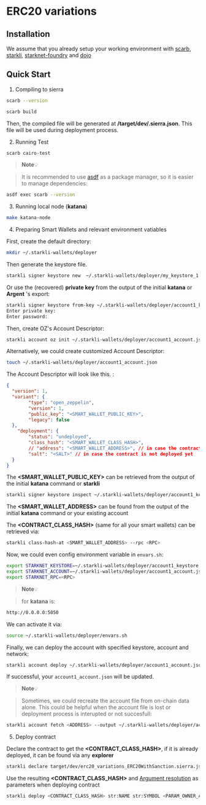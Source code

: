 # ERC20 variations

## Installation

We assume that you already setup your working environment with [scarb](https://docs.swmansion.com/scarb/), [starkli](https://book.starkli.rs/installation), [starknet-foundry](https://foundry-rs.github.io/starknet-foundry/getting-started/installation.html) and  [dojo](https://book.dojoengine.org/getting-started/quick-start.html) 

## Quick Start

1. Compiling to sierra

```sh
scarb --version
```

```sh
scarb build
```

Then, the compiled file will be generated at **/target/dev/<name>.sierra.json**. This file will be used during deployment process.

2. Running Test

```sh
scarb cairo-test
```

> **Note**💡

> It is recommended to use [asdf]( https://asdf-vm.com/) as a package manager, so it is easier to manage dependencies:

```sh
asdf exec scarb --version
```

3. Running local node (**katana**)

```sh
make katana-node
```

4. Preparing Smart Wallets and relevant environment vatiables

First, create the default directory:

```sh
mkdir ~/.starkli-wallets/deployer
```

Then generate the keystore file.

```sh
starkli signer keystore new  ~/.starkli-wallets/deployer/my_keystore_1.json
```
Or use the (recovered) **private key** from the output of the initial  **katana** or   **Argent** 's export:

```sh
starkli signer keystore from-key ~/.starkli-wallets/deployer/account1_keystore.json
Enter private key:
Enter password:
```

Then, create OZ's Account Descriptor:

```sh
starkli account oz init ~/.starkli-wallets/deployer/account1_account.json
```

Alternatively, we could create customized Account Descriptor:

```sh
touch ~/.starkli-wallets/deployer/account1_account.json
```

The Account Descriptor will look like this. :

```json
{
  "version": 1,
  "variant": {
        "type": "open_zeppelin",
        "version": 1,
        "public_key": "<SMART_WALLET_PUBLIC_KEY>",
        "legacy": false
  },
    "deployment": {
        "status": "undeployed",
        "class_hash": "<SMART_WALLET_CLASS_HASH>",
        // "address": "<SMART_WALLET_ADDRESS>", // in case the contract is already deployed
        "salt": "<SALT>" // in case the contract is not deployed yet
  }
}
```

The **<SMART_WALLET_PUBLIC_KEY>** can be retrieved from the output of the initial **katana** command or **starkli**

```sh
starkli signer keystore inspect ~/.starkli-wallets/deployer/account1_keystore.json
```

The **<SMART_WALLET_ADDRESS>** can be found from the output of the initial **katana** command or your existing account

The **<CONTRACT_CLASS_HASH>** (same for all your smart wallets) can be retrieved via:

```sh
starkli class-hash-at <SMART_WALLET_ADDRESS> --rpc <RPC>
```

Now, we could even config environment variable in `envars.sh`:

```sh
export STARKNET_KEYSTORE=~/.starkli-wallets/deployer/account1_keystore.json
export STARKNET_ACCOUNT=~/.starkli-wallets/deployer/account1_account.json
export STARKNET_RPC=<RPC>
```

> **Note**💡

> <RPC> for **katana** is:

```sh
http://0.0.0.0:5050
```

We can activate it via:

```sh
source ~/.starkli-wallets/deployer/envars.sh
```

Finally, we can deploy the account with specified keystore, account and network:

```sh
starkli account deploy ~/.starkli-wallets/deployer/account1_account.json
```
If successful, your `account1_account.json` will be updated.

> **Note**💡

> Sometimes, we could recreate the account file from on-chain data alone. This could be helpful when the account file is lost or deployment process is interupted or not succesfull:

```sh
starkli account fetch <ADDRESS> --output ~/.starkli-wallets/deployer/account1_account.json
```


5. Deploy contract

Declare the contract to get the **<CONTRACT_CLASS_HASH>**, if it is already deployed, it can be found via any **explorer**

```sh
starkli declare target/dev/erc20_variations_ERC20WithSanction.sierra.json --compiler-version 2.1.0
```

Use the resulting **<CONTRACT_CLASS_HASH>** and [Argument resolution](https://book.starkli.rs/argument-resolution) as parameters when deploying contract

```sh
starkli deploy <CONTRACT_CLASS_HASH> str:NAME str:SYMBOL <PARAM_OWNER_ADDRESS>
```